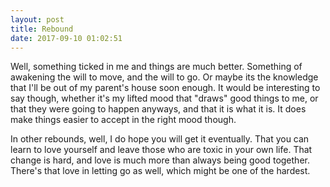 ```yaml
---
layout: post
title: Rebound
date: 2017-09-10 01:02:51
---
```


Well, something ticked in me and things are much better. Something of awakening the will to move, and the will to go. Or maybe its the knowledge that I'll be out of my parent's house soon enough. It would be interesting to say though, whether it's my lifted mood that "draws" good things to me, or that they were going to happen anyways, and that it is what it is. It does make things easier to accept in the right mood though. 

In other rebounds, well, I do hope you will get it eventually. That you can learn to love yourself and leave those who are toxic in your own life. That change is hard, and love is much more than always being good together. There's that love in letting go as well, which might be one of the hardest.